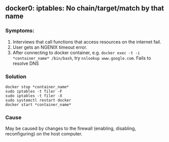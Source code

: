 ## docker0: iptables: No chain/target/match by that name

### Symptoms:
1. Interviews that call functions that access resources on the internet fail.
1. User gets an NGENIX timeout error.
1. After connecting to docker container, e.g.  ```docker exec -t -i *container_name* /bin/bash```, try ```nslookup www.google.com```. Fails to resolve DNS

### Solution

```
docker stop *container_name*
sudo iptables -t filer -F
sudo iptables -t filer -X
sudo systemctl restart docker
docker start *container_name*
```

### Cause
May be caused by changes to the firewall (enabling, disabling, reconfiguring) on the host computer.